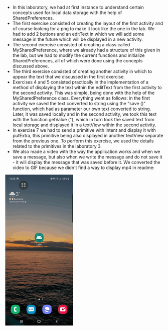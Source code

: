 
* In this laboratory, we had at first instance to understand certain concepts used for local data storage with the help of SharedPreferences. 
* The first exercise consisted of creating the layout of the first activity and of course looking for a png to make it look 
 like the one in the lab. We had to add 2 buttons and an editText in which we will add some message in the future which will be displayed in a new activity.
* The second exercise consisted of creating a class called MySharedPreference, where we already had a structure of this given in the  lab, but we had to modify the current functions and initialize SharedPreferences, all of which were done using the concepts discussed above.
* The third exercise consisted of creating another activity in which to appear the text that we discussed in the first exercise. 
* Exercises 4 and 5 consisted practically in the implementation of a method of displaying the text within the editText from the first  activity to the second activity. This was simple, being done with the help of the MySharedPreference class. Everything  went as follows: in the first activity we saved the text converted to string using the "save ()" function, which had as parameter our own text converted to string. Later, it was saved locally and in the second activity, we took this text with the  function getValue ("), which in turn took the saved text from local storage and displayed it in a textView within the second activity.
* In exercise 7 we had to send a primitive with intent and display it with putExtra, this primitive being also displayed in another  textView separate from the previous one. To perform this exercise, we used the details related to the primitives in the laboratory 3.
* We also made a video with the way the application works and when we save a message, but also when we write the message and do not save it - it will display the message that was saved before it. We converted the video to GIF because we didn't find a way to display mp4 in readme:

 ![](video-lab6.gif)
